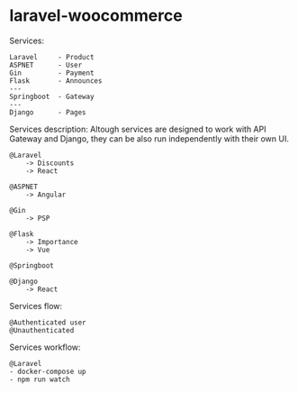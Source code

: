 # laravel-woocommerce

Services:

```
Laravel     - Product
ASPNET      - User
Gin         - Payment
Flask       - Announces
---
Springboot  - Gateway
---
Django      - Pages
```

Services description:
Altough services are designed to work with API Gateway and Django, they can be also run independently with their own UI.
```
@Laravel
    -> Discounts
    -> React

@ASPNET
    -> Angular

@Gin
    -> PSP

@Flask
    -> Importance
    -> Vue

@Springboot

@Django
    -> React
```

Services flow:
```
@Authenticated user
@Unauthenticated
```

Services workflow:
```
@Laravel
- docker-compose up
- npm run watch
```